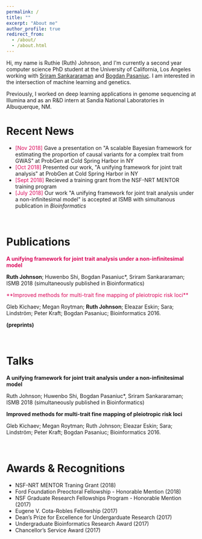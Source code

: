 ```yaml
---
permalink: /
title: ""
excerpt: "About me"
author_profile: true
redirect_from: 
  - /about/
  - /about.html
---
```




Hi, my name is Ruthie (Ruth) Johnson, and I'm currently a second year computer science PhD student at the University of California, Los Angeles working with [Sriram Sankararaman](http://web.cs.ucla.edu/~sriram/http://web.cs.ucla.edu/~sriram/) and [Bogdan Pasaniuc](https://bogdan.dgsom.ucla.edu/pages/). I am interested in the intersection of machine learning and genetics. 

Previously, I worked on deep learning applications in genome sequencing at Illumina and as an R&D intern at Sandia National Laboratories in Albuquerque, NM. 


Recent News
======
* <span style="color:#db0a5b">[Nov 2018]</span> Gave a presentation on "A scalable Bayesian framework for estimating the proportion of causal variants for a complex trait from GWAS" at ProbGen at Cold Spring Harbor in NY
* <span style="color:#db0a5b">[Oct 2018]</span> Presented our work, "A unifying framework for joint trait analysis" at ProbGen at Cold Spring Harbor in NY
* <span style="color:#db0a5b">[Sept 2018]</span> Recieved a training grant from the NSF-NRT MENTOR training program 
* <span style="color:#db0a5b">[July 2018]</span> Our work "A unifying framework for joint trait analysis under a non-infinitesimal model" is accepted at ISMB with simultanous publication in *Bioinformatics*

<br>

Publications
======

<span style="color:#db0a5b">**A unifying framework for joint trait analysis under a non-infinitesimal model**</span>

__Ruth Johnson__; Huwenbo Shi, Bogdan Pasaniuc*, Sriram Sankararaman; ISMB 2018 (simultaneously published in Bioinformatics)

<span style="color:#db0a5b">
**Improved methods for multi-trait fine mapping of pleiotropic risk loci**
</span>

Gleb Kichaev; Megan Roytman; __Ruth Johnson__; Eleazar Eskin; Sara; Lindström; Peter Kraft; Bogdan Pasaniuc; Bioinformatics 2016.

**(preprints)**



<br>

Talks
======

**A unifying framework for joint trait analysis under a non-infinitesimal model**

Ruth Johnson; Huwenbo Shi, Bogdan Pasaniuc*, Sriram Sankararaman; ISMB 2018 (simultaneously published in Bioinformatics)

**Improved methods for multi-trait fine mapping of pleiotropic risk loci**

Gleb Kichaev; Megan Roytman; Ruth Johnson; Eleazar Eskin; Sara; Lindström; Peter Kraft; Bogdan Pasaniuc; Bioinformatics 2016.

<br>

Awards & Recognitions
======

* NSF-NRT MENTOR Traning Grant (2018)
* Ford Foundation Preoctoral Fellowship - Honorable Mention (2018)
* NSF Graduate Research Fellowships Program - Honorable Mention (2017)
* Eugene V. Cota-Robles Fellowship (2017)
* Dean’s Prize for Excellence for Undergarduate Research (2017)
* Undergraduate Bioinformatics Research Award (2017)
* Chancellor’s Service Award (2017)


